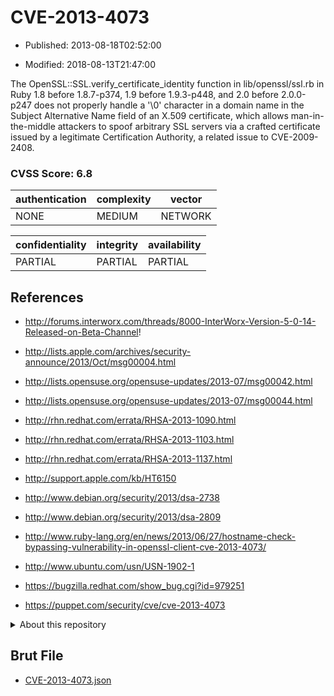 # CVE-2013-4073

- Published: 2013-08-18T02:52:00

- Modified: 2018-08-13T21:47:00

The OpenSSL::SSL.verify_certificate_identity function in lib/openssl/ssl.rb in Ruby 1.8 before 1.8.7-p374, 1.9 before 1.9.3-p448, and 2.0 before 2.0.0-p247 does not properly handle a '\0' character in a domain name in the Subject Alternative Name field of an X.509 certificate, which allows man-in-the-middle attackers to spoof arbitrary SSL servers via a crafted certificate issued by a legitimate Certification Authority, a related issue to CVE-2009-2408.

### CVSS Score: **6.8**

| authentication | complexity | vector |
| --- | --- | --- |
| NONE | MEDIUM | NETWORK |

| confidentiality | integrity | availability |
| --- | --- | --- |
| PARTIAL | PARTIAL | PARTIAL |

## References

* http://forums.interworx.com/threads/8000-InterWorx-Version-5-0-14-Released-on-Beta-Channel!

* http://lists.apple.com/archives/security-announce/2013/Oct/msg00004.html

* http://lists.opensuse.org/opensuse-updates/2013-07/msg00042.html

* http://lists.opensuse.org/opensuse-updates/2013-07/msg00044.html

* http://rhn.redhat.com/errata/RHSA-2013-1090.html

* http://rhn.redhat.com/errata/RHSA-2013-1103.html

* http://rhn.redhat.com/errata/RHSA-2013-1137.html

* http://support.apple.com/kb/HT6150

* http://www.debian.org/security/2013/dsa-2738

* http://www.debian.org/security/2013/dsa-2809

* http://www.ruby-lang.org/en/news/2013/06/27/hostname-check-bypassing-vulnerability-in-openssl-client-cve-2013-4073/

* http://www.ubuntu.com/usn/USN-1902-1

* https://bugzilla.redhat.com/show_bug.cgi?id=979251

* https://puppet.com/security/cve/cve-2013-4073

<details>
<summary>About this repository</summary> 

  This repository is part of the project [Live Hack CVE](https://github.com/Live-Hack-CVE). Main website can be found [www.live-hack.org](https://www.live-hack.org) 
  
  Made by [Sn0wAlice](https://github.com/Sn0wAlice) for the people that care about security and need to have a feed of the latest CVEs. Hope you enjoy it, don't forget to star the repo and follow me on [Twitter](https://twitter.com/Sn0wAlice) and [Github](https://github.com/Sn0wAlice). And that is my [personnal website](https://www.alice-snow.me/)

  - [Home Page](https://github.com/Live-Hack-CVE)
  - [Framework](https://github.com/Live-Hack-CVE/cve-framework)
  - [CVE database](https://github.com/Live-Hack-CVE/full_database)
  - [Changelog](https://github.com/Live-Hack-CVE/Changelog)
</details>

## Brut File

* [CVE-2013-4073.json](https://raw.githubusercontent.com/Live-Hack-CVE/full_database/main/cves/2013/CVE-2013-4073.json)

